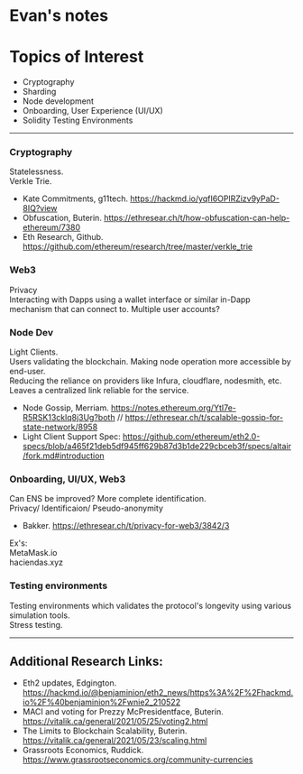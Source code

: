 # Evan's notes 
    
# Topics of Interest
- Cryptography
- Sharding
- Node development
- Onboarding, User Experience (UI/UX)
- Solidity Testing Environments
___________________________________________________________________
  
### Cryptography
Statelessness. <br />
Verkle Trie. <br />
  - Kate Commitments, g11tech. https://hackmd.io/yqfI6OPlRZizv9yPaD-8IQ?view
  - Obfuscation, Buterin. https://ethresear.ch/t/how-obfuscation-can-help-ethereum/7380
  - Eth Research, Github. https://github.com/ethereum/research/tree/master/verkle_trie
  
### Web3
Privacy <br />
Interacting with Dapps using a wallet interface or similar in-Dapp mechanism that can connect to. Multiple user accounts?<br />

### Node Dev
Light Clients.<br />
Users validating the blockchain. Making node operation more accessible by end-user.<br />
Reducing the reliance on providers like Infura, cloudflare, nodesmith, etc. Leaves a centralized link reliable for the service.<br />
  - Node Gossip, Merriam. https://notes.ethereum.org/YtI7e-R5RSK13cklq8j3Ug?both // https://ethresear.ch/t/scalable-gossip-for-state-network/8958
  - Light Client Support Spec: https://github.com/ethereum/eth2.0-specs/blob/a465f21deb5df945ff629b87d3b1de229cbceb3f/specs/altair/fork.md#introduction
  
### Onboarding, UI/UX, Web3
Can ENS be improved? More complete identification.<br />
Privacy/ Identificaion/ Pseudo-anonymity<br />
  - Bakker. https://ethresear.ch/t/privacy-for-web3/3842/3
 
 Ex's:<br />
 MetaMask.io<br />
 haciendas.xyz<br />
 
 ### Testing environments
 Testing environments which validates the protocol's longevity using various simulation tools.<br />
 Stress testing.<br />
 ________________________________________________________________________________________________________
 
## Additional Research Links:
- Eth2 updates, Edgington. https://hackmd.io/@benjaminion/eth2_news/https%3A%2F%2Fhackmd.io%2F%40benjaminion%2Fwnie2_210522
- MACI and voting for Prezzy McPresidentface, Buterin. https://vitalik.ca/general/2021/05/25/voting2.html
- The Limits to Blockchain Scalability, Buterin. https://vitalik.ca/general/2021/05/23/scaling.html
- Grassroots Economics, Ruddick. https://www.grassrootseconomics.org/community-currencies
